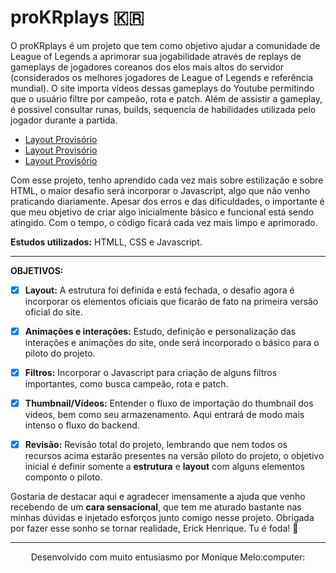 # proKRplays :kr:

O proKRplays é um projeto que tem como objetivo ajudar a comunidade de League of Legends a aprimorar sua jogabilidade através de replays de gameplays de jogadores coreanos dos elos mais altos do servidor (considerados os melhores jogadores de League of Legends e referência mundial). O site importa vídeos dessas gameplays do Youtube permitindo que o usuário filtre por campeão, rota e patch. Além de assistir a gameplay, é possivel consultar runas, builds, sequencia de habilidades utilizada pelo jogador durante a partida. 

* [Layout Provisório](https://github.com/moniquemelo/proKRplays/blob/main/github/making%20off.png)
* [Layout Provisório](https://github.com/moniquemelo/proKRplays/blob/main/github/making%20off2.png)
* [Layout Provisório](https://github.com/moniquemelo/proKRplays/blob/main/github/making%20off3.png)

Com esse projeto, tenho aprendido cada vez mais sobre estilização e sobre HTML, o maior desafio será incorporar o Javascript, algo que não venho praticando diariamente. Apesar dos erros e das dificuldades, o importante é que meu objetivo de criar algo inicialmente básico e funcional está sendo atingido. Com o tempo, o código ficará cada vez mais limpo e aprimorado. 

**Estudos utilizados:** HTMLL, CSS e Javascript.

*** 
**OBJETIVOS:**
- [X] **Layout:** A estrutura foi definida e está fechada, o desafio agora é incorporar os elementos oficiais que ficarão de fato na primeira versão oficial do site. 
- [X] **Animações e interações:** Estudo, definição e personalização das interações e animações do site, onde será incorporado o básico para o piloto do projeto.
- [X] **Filtros:** Incorporar o Javascript para criação de alguns filtros importantes, como busca campeão, rota e patch.
- [X] **Thumbnail/Vídeos:** Entender o fluxo de importação do thumbnail dos videos, bem como seu armazenamento. Aqui entrará de modo mais intenso o fluxo do backend.
- [X] **Revisão:** Revisão total do projeto, lembrando que nem todos os recursos acima estarão presentes na versão piloto do projeto, o objetivo inicial é definir somente a **estrutura** e **layout** com alguns elementos componto o piloto.



Gostaria de destacar aqui e agradecer imensamente a ajuda que venho recebendo de um **cara sensacional**, que tem me aturado bastante nas minhas dúvidas e injetado esforços junto comigo nesse projeto. Obrigada por fazer esse sonho se tornar realidade, Erick Henrique. Tu é foda! :purple_heart:



***
<center>Desenvolvido com muito entusiasmo por Monique Melo:computer:</center>
